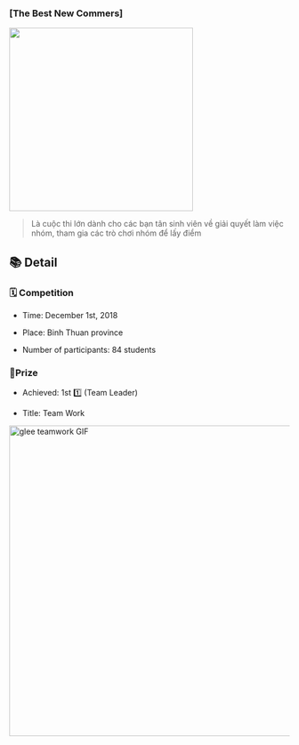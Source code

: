 ### [The Best New Commers]

<img src="https://i.imgur.com/BWUS6i4.jpg" title="" alt="" width="330">

> Là cuộc thi lớn dành cho các bạn tân sinh viên về giải quyết làm việc nhóm, tham gia các trò chơi nhóm để lấy điểm

## 📚 Detail

### 🗓 Competition

- Time: December 1st, 2018

- Place: Binh Thuan province

- Number of participants: 84 students

### 🎊Prize

- Achieved: 1st 1️⃣ (Team Leader)

- Title: Team Work

<img src="https://media2.giphy.com/media/yEYiScV53Yeo8/giphy.gif?cid=ecf05e47f38km288ge9e65yinbwpr3qet8uv9baucfl007gg&rid=giphy.gif" title="" alt="glee teamwork GIF" width="559">

